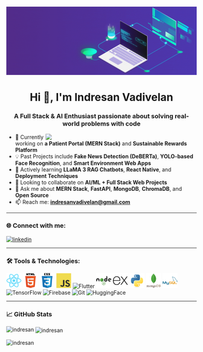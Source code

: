 ![MasterHead](https://raw.githubusercontent.com/KShukhrat/KShukhrat/main/assets/header_gif.gif)

<h1 align="center">Hi 👋, I'm Indresan Vadivelan</h1>
<h3 align="center">A Full Stack & AI Enthusiast passionate about solving real-world problems with code</h3>

<img align="right" width="400" src="https://cdn.dribbble.com/users/1292677/screenshots/6139167/avento.gif">

- 🔭 Currently working on **a Patient Portal (MERN Stack)** and **Sustainable Rewards Platform**  
- 💡 Past Projects include **Fake News Detection (DeBERTa)**, **YOLO-based Face Recognition**, and **Smart Environment Web Apps**  
- 🌱 Actively learning **LLaMA 3 RAG Chatbots**, **React Native**, and **Deployment Techniques**  
- 🤝 Looking to collaborate on **AI/ML + Full Stack Web Projects**  
- 💬 Ask me about **MERN Stack**, **FastAPI**, **MongoDB**, **ChromaDB**, and **Open Source**  
- 📫 Reach me: **indresanvadivelan@gmail.com**

---

### 🌐 Connect with me:

<p align="left">
  <a href="https://linkedin.com/in/indresan-vadivelan" target="blank">
    <img align="center" src="https://raw.githubusercontent.com/rahuldkjain/github-profile-readme-generator/master/src/images/icons/Social/linked-in-alt.svg" alt="linkedin" height="30" width="40" />
  </a>
</p>

---

### 🛠️ Tools & Technologies:

<p align="left">
  <!-- Frontend -->
  <img src="https://raw.githubusercontent.com/devicons/devicon/master/icons/react/react-original.svg" alt="React" width="40" height="40"/>
  <img src="https://raw.githubusercontent.com/devicons/devicon/master/icons/html5/html5-original-wordmark.svg" alt="HTML5" width="40" height="40"/>
  <img src="https://raw.githubusercontent.com/devicons/devicon/master/icons/css3/css3-original-wordmark.svg" alt="CSS3" width="40" height="40"/>
  <img src="https://raw.githubusercontent.com/devicons/devicon/master/icons/javascript/javascript-original.svg" alt="JavaScript" width="40" height="40"/>
  <img src="https://www.vectorlogo.zone/logos/flutterio/flutterio-icon.svg" alt="Flutter" width="40" height="40"/>

  <!-- Backend & DB -->
  <img src="https://raw.githubusercontent.com/devicons/devicon/master/icons/nodejs/nodejs-original-wordmark.svg" alt="Node.js" width="40" height="40"/>
  <img src="https://raw.githubusercontent.com/devicons/devicon/master/icons/express/express-original.svg" alt="Express.js" width="40" height="40"/>
  <img src="https://raw.githubusercontent.com/devicons/devicon/master/icons/python/python-original.svg" alt="Python" width="40" height="40"/>
  <img src="https://raw.githubusercontent.com/devicons/devicon/master/icons/mongodb/mongodb-original-wordmark.svg" alt="MongoDB" width="40" height="40"/>
  <img src="https://raw.githubusercontent.com/devicons/devicon/master/icons/mysql/mysql-original-wordmark.svg" alt="MySQL" width="40" height="40"/>

  <!-- ML & Tools -->
  <img src="https://cdn.jsdelivr.net/gh/devicons/devicon/icons/tensorflow/tensorflow-original.svg" alt="TensorFlow" width="40" height="40"/>
  <img src="https://cdn.jsdelivr.net/gh/devicons/devicon/icons/firebase/firebase-plain.svg" alt="Firebase" width="40" height="40"/>
  <img src="https://www.vectorlogo.zone/logos/git-scm/git-scm-icon.svg" alt="Git" width="40" height="40"/>
  <img src="https://huggingface.co/datasets/huggingface/brand-assets/resolve/main/hf-logo-with-title.png" alt="HuggingFace" width="80" height="40"/>
</p>

---

### 📈 GitHub Stats

<p><img align="left" src="https://github-readme-stats.vercel.app/api/top-langs?username=indresan&show_icons=true&locale=en&layout=compact" alt="indresan" /></p>

<p>&nbsp;<img align="center" src="https://github-readme-stats.vercel.app/api?username=indresan&show_icons=true&locale=en" alt="indresan" /></p>

<p><img align="center" src="https://github-readme-streak-stats.herokuapp.com/?user=indresan&" alt="indresan" /></p>
